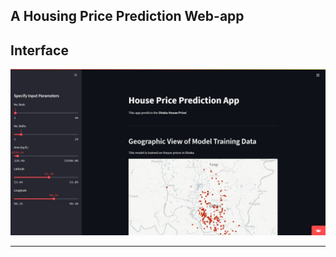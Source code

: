 A Housing Price Prediction Web-app
---
## Interface

![web-app-interface](/interface-screenshot.jpeg 'Web-app Interface')

---
